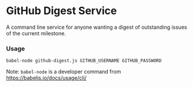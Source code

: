 # GitHub Digest Service

A command line service for anyone wanting a digest of outstanding issues of the current milestone.

### Usage

`babel-node github-digest.js GITHUB_USERNAME GITHUB_PASSWORD`

Note: `babel-node` is a developer command from https://babeljs.io/docs/usage/cli/